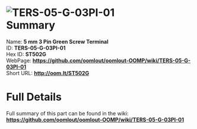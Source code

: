 
![TERS-05-G-03PI-01](https://github.com/oomlout/oomlout-OOMP/blob/master/parts/TERS-05-G-03PI-01/TERS-05-G-03PI-01_420.jpg)   
Summary
=================
  
Name: __5 mm 3 Pin Green Screw Terminal__    
ID: __TERS-05-G-03PI-01__   
Hex ID: __ST502G__   
WebPage: __https://github.com/oomlout/oomlout-OOMP/wiki/TERS-05-G-03PI-01__   
Short URL: __http://oom.lt/ST502G__   

Full Details
==========================
Full summary of this part can be found in the wiki:   
__https://github.com/oomlout/oomlout-OOMP/wiki/TERS-05-G-03PI-01__    

